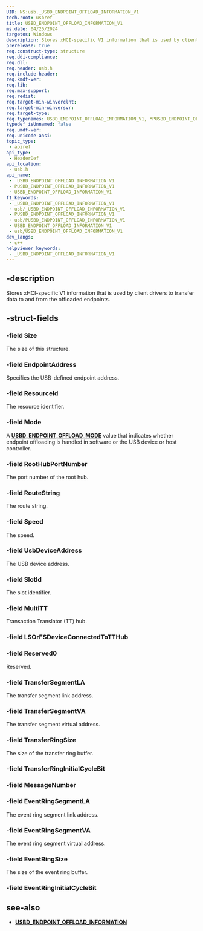 ```yaml
---
UID: NS:usb._USBD_ENDPOINT_OFFLOAD_INFORMATION_V1
tech.root: usbref
title: USBD_ENDPOINT_OFFLOAD_INFORMATION_V1
ms.date: 04/26/2024
targetos: Windows
description: Stores xHCI-specific V1 information that is used by client drivers to transfer data to and from the offloaded endpoints.
prerelease: true
req.construct-type: structure
req.ddi-compliance: 
req.dll: 
req.header: usb.h
req.include-header: 
req.kmdf-ver: 
req.lib: 
req.max-support: 
req.redist: 
req.target-min-winverclnt: 
req.target-min-winversvr: 
req.target-type: 
req.typenames: USBD_ENDPOINT_OFFLOAD_INFORMATION_V1, *PUSBD_ENDPOINT_OFFLOAD_INFORMATION_V1
typedef_isUnnamed: false
req.umdf-ver: 
req.unicode-ansi: 
topic_type:
 - apiref
api_type:
 - HeaderDef
api_location:
 - usb.h
api_name:
 - _USBD_ENDPOINT_OFFLOAD_INFORMATION_V1
 - PUSBD_ENDPOINT_OFFLOAD_INFORMATION_V1
 - USBD_ENDPOINT_OFFLOAD_INFORMATION_V1
f1_keywords:
 - _USBD_ENDPOINT_OFFLOAD_INFORMATION_V1
 - usb/_USBD_ENDPOINT_OFFLOAD_INFORMATION_V1
 - PUSBD_ENDPOINT_OFFLOAD_INFORMATION_V1
 - usb/PUSBD_ENDPOINT_OFFLOAD_INFORMATION_V1
 - USBD_ENDPOINT_OFFLOAD_INFORMATION_V1
 - usb/USBD_ENDPOINT_OFFLOAD_INFORMATION_V1
dev_langs:
 - c++
helpviewer_keywords:
 - _USBD_ENDPOINT_OFFLOAD_INFORMATION_V1
---
```


## -description

Stores xHCI-specific V1 information that is used by client drivers to transfer data to and from the offloaded endpoints.

## -struct-fields

### -field Size

The size of this structure.

### -field EndpointAddress

Specifies the USB-defined endpoint address.

### -field ResourceId

The resource identifier.

### -field Mode

A **[USBD_ENDPOINT_OFFLOAD_MODE](ne-usb-_usbd_endpoint_offload_mode.md)** value that indicates whether endpoint offloading is handled in software or the USB device or host controller.

### -field RootHubPortNumber

The port number of the root hub.

### -field RouteString

The route string.

### -field Speed

The speed.

### -field UsbDeviceAddress

The USB device address.

### -field SlotId

The slot identifier.

### -field MultiTT

Transaction Translator (TT) hub.

### -field LSOrFSDeviceConnectedToTTHub

### -field Reserved0

Reserved.

### -field TransferSegmentLA

The transfer segment link address.

### -field TransferSegmentVA

The transfer segment virtual address.

### -field TransferRingSize

The size of the transfer ring buffer.

### -field TransferRingInitialCycleBit

### -field MessageNumber

### -field EventRingSegmentLA

The event ring segment link address.

### -field EventRingSegmentVA

The event ring segment virtual address.

### -field EventRingSize

The size of the event ring buffer.

### -field EventRingInitialCycleBit

## see-also

- **[USBD_ENDPOINT_OFFLOAD_INFORMATION](ns-usb-_usbd_endpoint_offload_information.md)**
